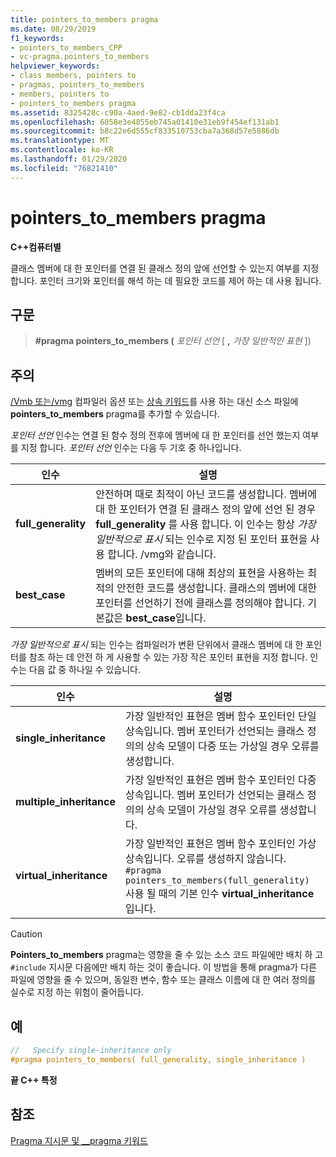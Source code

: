 ```yaml
---
title: pointers_to_members pragma
ms.date: 08/29/2019
f1_keywords:
- pointers_to_members_CPP
- vc-pragma.pointers_to_members
helpviewer_keywords:
- class members, pointers to
- pragmas, pointers_to_members
- members, pointers to
- pointers_to_members pragma
ms.assetid: 8325428c-c90a-4aed-9e82-cb1dda23f4ca
ms.openlocfilehash: 6058e3e4855eb745a01410e31eb9f454ef131ab1
ms.sourcegitcommit: b8c22e6d555cf833510753cba7a368d57e5886db
ms.translationtype: MT
ms.contentlocale: ko-KR
ms.lasthandoff: 01/29/2020
ms.locfileid: "76821410"
---
```

# <a name="pointers_to_members-pragma"></a>pointers_to_members pragma

**C++컴퓨터별**

클래스 멤버에 대 한 포인터를 연결 된 클래스 정의 앞에 선언할 수 있는지 여부를 지정 합니다. 포인터 크기와 포인터를 해석 하는 데 필요한 코드를 제어 하는 데 사용 됩니다.

## <a name="syntax"></a>구문

> **#pragma pointers_to_members (** *포인터 선언* [ **,** *가장 일반적인 표현* ])

## <a name="remarks"></a>주의

[/Vmb 또는/vmg](../build/reference/vmb-vmg-representation-method.md) 컴파일러 옵션 또는 [상속 키워드](../cpp/inheritance-keywords.md)를 사용 하는 대신 소스 파일에 **pointers_to_members** pragma를 추가할 수 있습니다.

*포인터 선언* 인수는 연결 된 함수 정의 전후에 멤버에 대 한 포인터를 선언 했는지 여부를 지정 합니다. *포인터 선언* 인수는 다음 두 기호 중 하나입니다.

| 인수 | 설명 |
|--------------|--------------|
| **full_generality** | 안전하며 때로 최적이 아닌 코드를 생성합니다. 멤버에 대 한 포인터가 연결 된 클래스 정의 앞에 선언 된 경우 **full_generality** 를 사용 합니다. 이 인수는 항상 *가장 일반적으로 표시* 되는 인수로 지정 된 포인터 표현을 사용 합니다. /vmg와 같습니다. |
| **best_case** | 멤버의 모든 포인터에 대해 최상의 표현을 사용하는 최적의 안전한 코드를 생성합니다. 클래스의 멤버에 대한 포인터를 선언하기 전에 클래스를 정의해야 합니다. 기본값은 **best_case**입니다. |

*가장 일반적으로 표시* 되는 인수는 컴파일러가 변환 단위에서 클래스 멤버에 대 한 포인터를 참조 하는 데 안전 하 게 사용할 수 있는 가장 작은 포인터 표현을 지정 합니다. 인수는 다음 값 중 하나일 수 있습니다.

| 인수 | 설명 |
|--------------|--------------|
| **single_inheritance** | 가장 일반적인 표현은 멤버 함수 포인터인 단일 상속입니다. 멤버 포인터가 선언되는 클래스 정의의 상속 모델이 다중 또는 가상일 경우 오류를 생성합니다. |
| **multiple_inheritance** | 가장 일반적인 표현은 멤버 함수 포인터인 다중 상속입니다. 멤버 포인터가 선언되는 클래스 정의의 상속 모델이 가상일 경우 오류를 생성합니다. |
| **virtual_inheritance** | 가장 일반적인 표현은 멤버 함수 포인터인 가상 상속입니다. 오류를 생성하지 않습니다. `#pragma pointers_to_members(full_generality)` 사용 될 때의 기본 인수 **virtual_inheritance** 입니다. |

> [!CAUTION]
> **Pointers_to_members** pragma는 영향을 줄 수 있는 소스 코드 파일에만 배치 하 고 `#include` 지시문 다음에만 배치 하는 것이 좋습니다. 이 방법을 통해 pragma가 다른 파일에 영향을 줄 수 있으며, 동일한 변수, 함수 또는 클래스 이름에 대 한 여러 정의를 실수로 지정 하는 위험이 줄어듭니다.

## <a name="example"></a>예

```cpp
//   Specify single-inheritance only
#pragma pointers_to_members( full_generality, single_inheritance )
```

**끝 C++ 특정**

## <a name="see-also"></a>참조

[Pragma 지시문 및 __pragma 키워드](../preprocessor/pragma-directives-and-the-pragma-keyword.md)
